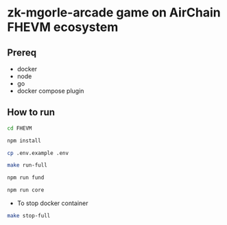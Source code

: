 # zk-mgorle-arcade game on AirChain FHEVM ecosystem



## Prereq
- docker 
- node
- go
- docker compose plugin

## How to run 

```bash
cd FHEVM
```

```bash
npm install
```

```bash
cp .env.example .env
```

```bash
make run-full
```

```bash
npm run fund
```

```bash
npm run core
```

- To stop docker container
```bash
make stop-full
```
